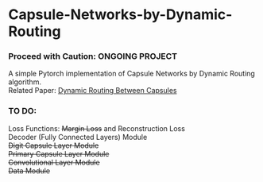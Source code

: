 # Capsule-Networks-by-Dynamic-Routing 

### Proceed with Caution: ONGOING PROJECT 
A simple Pytorch implementation of Capsule Networks by Dynamic Routing algorithm. <br>
Related Paper: <a href="https://arxiv.org/pdf/1710.09829.pdf">Dynamic Routing Between Capsules</a>    <br>

### TO DO: 
Loss Functions: <strike>Margin Loss</strike> and Reconstruction Loss <br>
Decoder (Fully Connected Layers) Module <br>
<strike> Digit Capsule Layer Module </strike> <br>
<strike> Primary Capsule Layer Module </strike> <br>
<strike> Convolutional Layer Module </strike> <br>
<strike> Data Module </strike> <br>
